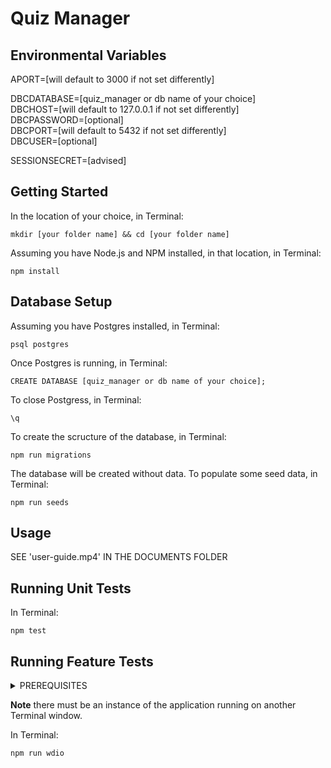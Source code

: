 # Quiz Manager

## Environmental Variables

APORT=[will default to 3000 if not set differently]  

DBCDATABASE=[quiz_manager or db name of your choice]  
DBCHOST=[will default to 127.0.0.1 if not set differently]  
DBCPASSWORD=[optional]  
DBCPORT=[will default to 5432 if not set differently]  
DBCUSER=[optional]  

SESSIONSECRET=[advised]

## Getting Started

In the location of your choice, in Terminal:

`mkdir [your folder name] && cd [your folder name]`

Assuming you have Node.js and NPM installed, in that location, in Terminal:

`npm install`

## Database Setup

Assuming you have Postgres installed, in Terminal:

`psql postgres`

Once Postgres is running, in Terminal:

`CREATE DATABASE [quiz_manager or db name of your choice];`

To close Postgress, in Terminal:

`\q`

To create the scructure of the database, in Terminal:

`npm run migrations`

The database will be created without data. To populate some seed data, in Terminal:

`npm run seeds`

## Usage

SEE 'user-guide.mp4' IN THE DOCUMENTS FOLDER

## Running Unit Tests

In Terminal:

`npm test`

## Running Feature Tests

<details>
<summary>PREREQUISITES</summary>

You must use Node.js version 10.x or above. Visit [Node.js](https://nodejs.org/en/) and choose the version for your system.

You must have the Java Development Kit installed. Visit [Oracle](https://www.oracle.com/technetwork/java/javase/downloads/jdk12-downloads-5295953.html) and choose the version for your system.

**Note:** if prompted by your system to install JDK, do not install the version your system recommends; please follow the link above.

</details>

**Note** there must be an instance of the application running on another Terminal window.

In Terminal:

`npm run wdio`